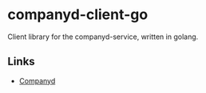 # companyd-client-go

Client library for the companyd-service, written in golang.

## Links

 * [Companyd](https://github.com/giantswarm/companyd)
